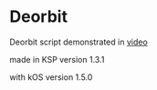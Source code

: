 # Deorbit

Deorbit script demonstrated in [video](https://www.youtube.com/watch?v=M5Vfn6ePfPk)

made in KSP version 1.3.1

with kOS version 1.5.0
